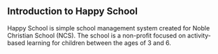 ## Introduction to Happy School

Happy School is simple school management system created for Noble Christian School (NCS). The school is a non-profit focused on activity-based learning for children between the ages of 3 and 6. 

